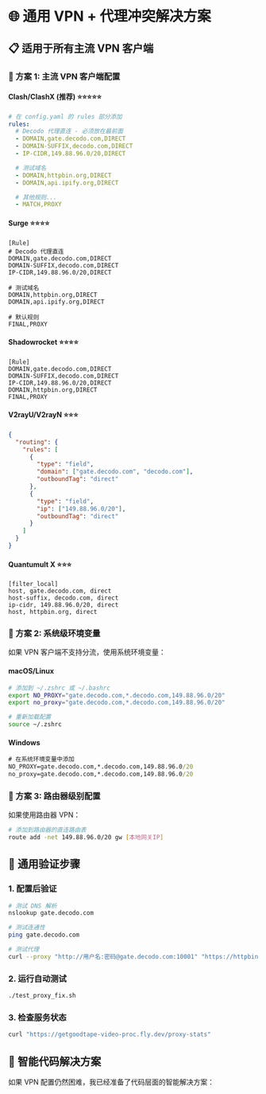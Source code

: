# 🌐 通用 VPN + 代理冲突解决方案

## 📋 适用于所有主流 VPN 客户端

### 🔧 方案 1: 主流 VPN 客户端配置

#### Clash/ClashX (推荐) ⭐⭐⭐⭐⭐

```yaml
# 在 config.yaml 的 rules 部分添加
rules:
  # Decodo 代理直连 - 必须放在最前面
  - DOMAIN,gate.decodo.com,DIRECT
  - DOMAIN-SUFFIX,decodo.com,DIRECT
  - IP-CIDR,149.88.96.0/20,DIRECT

  # 测试域名
  - DOMAIN,httpbin.org,DIRECT
  - DOMAIN,api.ipify.org,DIRECT

  # 其他规则...
  - MATCH,PROXY
```

#### Surge ⭐⭐⭐⭐

```
[Rule]
# Decodo 代理直连
DOMAIN,gate.decodo.com,DIRECT
DOMAIN-SUFFIX,decodo.com,DIRECT
IP-CIDR,149.88.96.0/20,DIRECT

# 测试域名
DOMAIN,httpbin.org,DIRECT
DOMAIN,api.ipify.org,DIRECT

# 默认规则
FINAL,PROXY
```

#### Shadowrocket ⭐⭐⭐⭐

```
[Rule]
DOMAIN,gate.decodo.com,DIRECT
DOMAIN-SUFFIX,decodo.com,DIRECT
IP-CIDR,149.88.96.0/20,DIRECT
DOMAIN,httpbin.org,DIRECT
FINAL,PROXY
```

#### V2rayU/V2rayN ⭐⭐⭐

```json
{
  "routing": {
    "rules": [
      {
        "type": "field",
        "domain": ["gate.decodo.com", "decodo.com"],
        "outboundTag": "direct"
      },
      {
        "type": "field",
        "ip": ["149.88.96.0/20"],
        "outboundTag": "direct"
      }
    ]
  }
}
```

#### Quantumult X ⭐⭐⭐

```
[filter_local]
host, gate.decodo.com, direct
host-suffix, decodo.com, direct
ip-cidr, 149.88.96.0/20, direct
host, httpbin.org, direct
```

### 🔧 方案 2: 系统级环境变量

如果 VPN 客户端不支持分流，使用系统环境变量：

#### macOS/Linux

```bash
# 添加到 ~/.zshrc 或 ~/.bashrc
export NO_PROXY="gate.decodo.com,*.decodo.com,149.88.96.0/20"
export no_proxy="gate.decodo.com,*.decodo.com,149.88.96.0/20"

# 重新加载配置
source ~/.zshrc
```

#### Windows

```cmd
# 在系统环境变量中添加
NO_PROXY=gate.decodo.com,*.decodo.com,149.88.96.0/20
no_proxy=gate.decodo.com,*.decodo.com,149.88.96.0/20
```

### 🔧 方案 3: 路由器级别配置

如果使用路由器 VPN：

```bash
# 添加到路由器的直连路由表
route add -net 149.88.96.0/20 gw [本地网关IP]
```

## 🧪 通用验证步骤

### 1. 配置后验证

```bash
# 测试 DNS 解析
nslookup gate.decodo.com

# 测试连通性
ping gate.decodo.com

# 测试代理
curl --proxy "http://用户名:密码@gate.decodo.com:10001" "https://httpbin.org/ip"
```

### 2. 运行自动测试

```bash
./test_proxy_fix.sh
```

### 3. 检查服务状态

```bash
curl "https://getgoodtape-video-proc.fly.dev/proxy-stats"
```

## 🚀 智能代码解决方案

如果 VPN 配置仍然困难，我已经准备了代码层面的智能解决方案：
